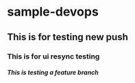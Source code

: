 # sample-devops

## This is for testing new push

### This is for ui resync testing

##### This is testing a feature branch

